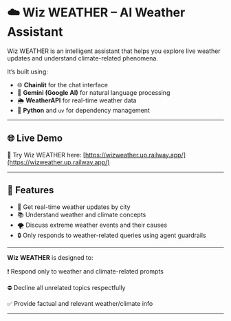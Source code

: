 # ☁️ Wiz WEATHER – AI Weather Assistant

Wiz WEATHER is an intelligent assistant that helps you explore live weather updates and understand climate-related phenomena.

It’s built using:
- 🌐 **Chainlit** for the chat interface
- 🔮 **Gemini (Google AI)** for natural language processing
- 🌦️ **WeatherAPI** for real-time weather data
- 🐍 **Python** and `uv` for dependency management

---

## 🌐 Live Demo

🚀 Try Wiz WEATHER here: [https://wizweather.up.railway.app/](https://wizweather.up.railway.app/)

---

## 🚀 Features

- 📍 Get real-time weather updates by city
- 📚 Understand weather and climate concepts
- 🌪️ Discuss extreme weather events and their causes
- 🔒 Only responds to weather-related queries using agent guardrails

---

**Wiz WEATHER** is designed to:

❗ Respond only to weather and climate-related prompts

⛔ Decline all unrelated topics respectfully

✅ Provide factual and relevant weather/climate info

---

